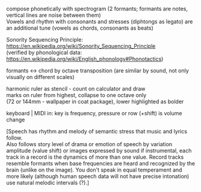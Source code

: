 compose phonetically with spectrogram (2 formants; formants are notes, vertical lines are noise between them)  
Vowels and rhythm with consonants and stresses (diphtongs as legato) are an additional tune (vowels as chords, consonants as beats)  
  
Sonority Sequencing Principle:  
https://en.wikipedia.org/wiki/Sonority_Sequencing_Principle  
(verified by phonological data: https://en.wikipedia.org/wiki/English_phonology#Phonotactics)  

formants <-> chord by octave transposition (are similar by sound, not only visually on different scales)  

harmonic ruler as stencil - count on calculator and draw  
marks on ruler from highest, collapse to one octave only  
(72 or 144mm - wallpaper in coat package), lower highlighted as bolder  
  
keyboard | MIDI in: key is frequency, pressure or row (+shift) is volume change  
  
  
[Speech has rhythm and melody of semantic stress that music and lyrics follow.  
Also follows story level of drama or emotion of speech by variation amplitude (value shift) or images expressed by sound if instrumental, each track in a record is the dynamics of more than one value. 
Record tracks resemble formants when base frequencies are heard and recognized by the brain (unlike on the image). 
You don't speak in equal temperament and more likely (although human speech data will not have precise intonation) use natural melodic intervals (?).]
